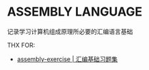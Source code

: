 # ASSEMBLY LANGUAGE

记录学习计算机组成原理所必要的汇编语言基础

THX FOR:
- [assembly-exercise | 汇编基础习题集](https://github.com/Forec/assembly-exercise)
